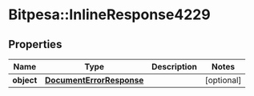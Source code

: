 # Bitpesa::InlineResponse4229

## Properties
Name | Type | Description | Notes
------------ | ------------- | ------------- | -------------
**object** | [**DocumentErrorResponse**](DocumentErrorResponse.md) |  | [optional] 



